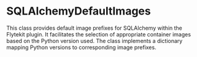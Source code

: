 # SQLAlchemyDefaultImages

This class provides default image prefixes for SQLAlchemy within the Flytekit plugin. It facilitates the selection of appropriate container images based on the Python version used. The class implements a dictionary mapping Python versions to corresponding image prefixes.



